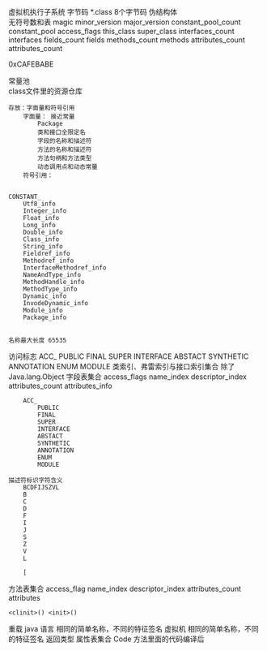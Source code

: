 虚拟机执行子系统
字节码 *.class
8个字节码
伪结构体   
    无符号数和表
magic 
minor_version
major_version
constant_pool_count
constant_pool 
access_flags 
this_class 
super_class
interfaces_count
interfaces 
fields_count
fields 
methods_count
methods
attributes_count
attributes_count  


0xCAFEBABE

常量池  
    class文件里的资源仓库

    存放：字面量和符号引用
        字面量： 接近常量 
            Package 
            类和接口全限定名
            字段的名称和描述符
            方法的名称和描述符
            方法句柄和方法类型
            动态调用点和动态常量
        符号引用：


    CONSTANT_
        Utf8_info 
        Integer_info 
        Float_info 
        Long_info 
        Double_info 
        Class_info 
        String_info 
        Fieldref_info 
        Methodref_info 
        InterfaceMethodref_info 
        NameAndType_info 
        MethodHandle_info 
        MethodType_info 
        Dynamic_info 
        InvodeDynamic_info
        Module_info
        Package_info


    名称最大长度 65535


访问标志
    ACC_ 
        PUBLIC 
        FINAL 
        SUPER
        INTERFACE 
        ABSTACT 
        SYNTHETIC 
        ANNOTATION 
        ENUM
        MODULE
类索引、弗雷索引与接口索引集合
    除了Java.lang.Object 
字段表集合
    access_flags 
    name_index 
    descriptor_index
    attributes_count 
    attributes_info 

        ACC_ 
            PUBLIC 
            FINAL 
            SUPER
            INTERFACE 
            ABSTACT 
            SYNTHETIC 
            ANNOTATION 
            ENUM
            MODULE

    描述符标识字符含义
        BCDFIJSZVL 
        B 
        C
        D
        F 
        I 
        J 
        S 
        Z 
        V 
        L  

        [
方法表集合
    access_flag 
    name_index 
    descriptor_index 
    attributes_count 
    attributes 

    <clinit>() <init>()

重载 
    java 语言 相同的简单名称，不同的特征签名
    虚拟机   相同的简单名称，不同的特征签名 返回类型 
属性表集合 
    Code 方法里面的代码编译后
    










